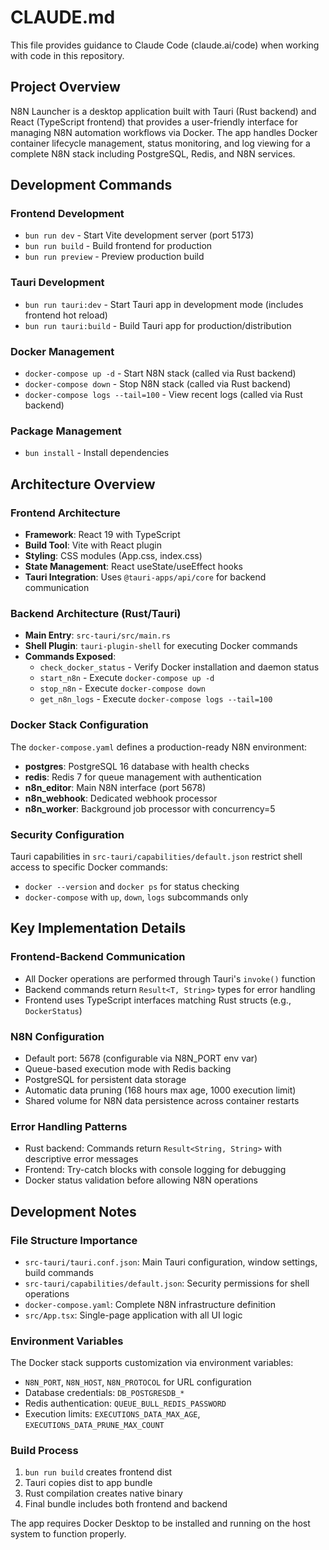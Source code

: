 # CLAUDE.md

This file provides guidance to Claude Code (claude.ai/code) when working with code in this repository.

## Project Overview

N8N Launcher is a desktop application built with Tauri (Rust backend) and React (TypeScript frontend) that provides a user-friendly interface for managing N8N automation workflows via Docker. The app handles Docker container lifecycle management, status monitoring, and log viewing for a complete N8N stack including PostgreSQL, Redis, and N8N services.

## Development Commands

### Frontend Development
- `bun run dev` - Start Vite development server (port 5173)
- `bun run build` - Build frontend for production
- `bun run preview` - Preview production build

### Tauri Development  
- `bun run tauri:dev` - Start Tauri app in development mode (includes frontend hot reload)
- `bun run tauri:build` - Build Tauri app for production/distribution

### Docker Management
- `docker-compose up -d` - Start N8N stack (called via Rust backend)
- `docker-compose down` - Stop N8N stack (called via Rust backend)
- `docker-compose logs --tail=100` - View recent logs (called via Rust backend)

### Package Management
- `bun install` - Install dependencies

## Architecture Overview

### Frontend Architecture
- **Framework**: React 19 with TypeScript
- **Build Tool**: Vite with React plugin
- **Styling**: CSS modules (App.css, index.css)
- **State Management**: React useState/useEffect hooks
- **Tauri Integration**: Uses `@tauri-apps/api/core` for backend communication

### Backend Architecture (Rust/Tauri)
- **Main Entry**: `src-tauri/src/main.rs`
- **Shell Plugin**: `tauri-plugin-shell` for executing Docker commands
- **Commands Exposed**:
  - `check_docker_status` - Verify Docker installation and daemon status
  - `start_n8n` - Execute `docker-compose up -d`
  - `stop_n8n` - Execute `docker-compose down`
  - `get_n8n_logs` - Execute `docker-compose logs --tail=100`

### Docker Stack Configuration
The `docker-compose.yaml` defines a production-ready N8N environment:
- **postgres**: PostgreSQL 16 database with health checks
- **redis**: Redis 7 for queue management with authentication
- **n8n_editor**: Main N8N interface (port 5678)
- **n8n_webhook**: Dedicated webhook processor
- **n8n_worker**: Background job processor with concurrency=5

### Security Configuration
Tauri capabilities in `src-tauri/capabilities/default.json` restrict shell access to specific Docker commands:
- `docker --version` and `docker ps` for status checking
- `docker-compose` with `up`, `down`, `logs` subcommands only

## Key Implementation Details

### Frontend-Backend Communication
- All Docker operations are performed through Tauri's `invoke()` function
- Backend commands return `Result<T, String>` types for error handling
- Frontend uses TypeScript interfaces matching Rust structs (e.g., `DockerStatus`)

### N8N Configuration
- Default port: 5678 (configurable via N8N_PORT env var)
- Queue-based execution mode with Redis backing
- PostgreSQL for persistent data storage
- Automatic data pruning (168 hours max age, 1000 execution limit)
- Shared volume for N8N data persistence across container restarts

### Error Handling Patterns
- Rust backend: Commands return `Result<String, String>` with descriptive error messages
- Frontend: Try-catch blocks with console logging for debugging
- Docker status validation before allowing N8N operations

## Development Notes

### File Structure Importance
- `src-tauri/tauri.conf.json`: Main Tauri configuration, window settings, build commands
- `src-tauri/capabilities/default.json`: Security permissions for shell operations
- `docker-compose.yaml`: Complete N8N infrastructure definition
- `src/App.tsx`: Single-page application with all UI logic

### Environment Variables
The Docker stack supports customization via environment variables:
- `N8N_PORT`, `N8N_HOST`, `N8N_PROTOCOL` for URL configuration
- Database credentials: `DB_POSTGRESDB_*`
- Redis authentication: `QUEUE_BULL_REDIS_PASSWORD`
- Execution limits: `EXECUTIONS_DATA_MAX_AGE`, `EXECUTIONS_DATA_PRUNE_MAX_COUNT`

### Build Process
1. `bun run build` creates frontend dist
2. Tauri copies dist to app bundle
3. Rust compilation creates native binary
4. Final bundle includes both frontend and backend

The app requires Docker Desktop to be installed and running on the host system to function properly.